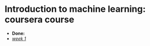 # Introduction to machine learning: coursera course

* __Done:__
* [_week 1_](https://github.com/1inchman/Introduction-to-machine-learning-coursera/tree/master/Week%201)
